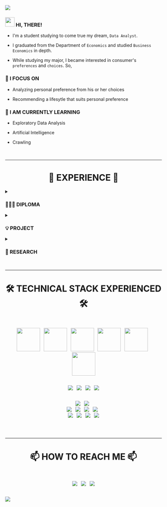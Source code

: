 <img src="https://capsule-render.vercel.app/api?type=slice&color=timeGradient&height=240&section=header&text=WELCOME%20TO%20MY%20ARCHIEVE!&fontSize=58&fontColor=white&animation=twinkling"/>

### <img src="https://raw.githubusercontent.com/MartinHeinz/MartinHeinz/master/wave.gif" width="30px"> **HI, THERE!**

  - I'm a student studying to come true my dream, `Data Analyst`.
  
  - I graduated from the Department of `Economics` and studied `Business Economics` in depth.
  
  - While studying my major, I became interested in consumer's `preferences` and `choices`. So,

### 👀 **I FOCUS ON**

  - Analyzing personal preference from his or her choices
  
  - Recommending a lifesytle that suits personal preference
  
### 🌱 **I AM CURRENTLY LEARNING**

  - Exploratory Data Analysis
  
  - Artificial Intelligence

  - Crawling
<br><br><br>

---
<h1 align="center">🏃‍ EXPERIENCE 🏃‍</h1>

<details><summary><h3>👨🏻‍🎓 DIPLOMA</h3></summary>

- [**COMPLETION OF BIGDATA BOOT CAMP 15TH**, PLAYDATA, ENCORE](https://playdata.io/)

- **BACHELOR OF ECONOMICS**, COLLEGE OF ECONOMICS AND COMMERCE, KOOKMIN UNIV.
</details>

<details><summary><h3>💡 PROJECT</h3></summary>

- [**Fire Safety AI Prediction Competition 2th**](https://github.com/jayarnim/PROJECT_FIREFIGHTER)

- [**Correlation Analysis of OTT Service Search Volume and Actual Usage**](https://github.com/jayarnim/PROJECT_OTT_SERVICE)

- [**Creating a Package, `Market Kurly`**](https://github.com/jayarnim/PROJECT_MARKETKURLY)
</details>

<details><summary><h3>📕 RESEARCH</h3></summary>

- [**A study on the revitalization of small logistics companies using the sharing economy**](https://blog.naver.com/arnimjay727/222911691898)

  - Thesis Competition 6th, Foundation of Korea Logistics Industry Promotion, 2019

- [**A study on how to build an inter-Korean economic community**](https://blog.naver.com/arnimjay727/222911690349)

  - Term-Paper Design Competition 16th, Financial News, 2018

- [**A study on the feasibility and effectiveness of a cashless society**](https://blog.naver.com/arnimjay727/222911689340)

  - Academic Forum 21th, College of Economics and Commerce, Kookmin Univ., 2016
</details><br>

---
<h1 align="center">🛠 TECHNICAL STACK EXPERIENCED 🛠</h1>

<br><p align="center">
<a href="#">
<img src="https://cdn.jsdelivr.net/gh/devicons/devicon/icons/python/python-original-wordmark.svg" width="75" height="75"/></a> &nbsp;
<a href="#">
<img src="https://cdn.jsdelivr.net/gh/devicons/devicon/icons/mysql/mysql-original-wordmark.svg" width="75" height="75"/></a> &nbsp;
<a href="#">
<img src="https://cdn.jsdelivr.net/gh/devicons/devicon/icons/html5/html5-original-wordmark.svg" width="75" height="75"/></a> &nbsp;
<a href="#">
<img src="https://cdn.jsdelivr.net/gh/devicons/devicon/icons/css3/css3-original-wordmark.svg" width="75" height="75"/></a> &nbsp;
<a href="#">
<img src="https://cdn.jsdelivr.net/gh/devicons/devicon/icons/javascript/javascript-original.svg" width="75" height="75"/></a> &nbsp;
<a href="#">
<img src="https://cdn.jsdelivr.net/gh/devicons/devicon/icons/java/java-original-wordmark.svg" width="75" height="75"/></a>
<br><br>

<p align="center">
<a href="#">
<img src="https://img.shields.io/badge/Google%20Colab-F9AB00?style=for-the-badge&logo=Google Colab&logoColor=white"/></a> &nbsp;
<a href="#">
<img src="https://img.shields.io/badge/Jupyter%20Notebook-F37626?style=for-the-badge&logo=Jupyter&logoColor=white"/></a> &nbsp;
<a href="#">
<img src="https://img.shields.io/badge/Eclipse-2C2255?style=for-the-badge&logo=Eclipse IDE&logoColor=white"/></a> &nbsp;
<a href="#">
<img src="https://img.shields.io/badge/Visual%20Studio%20Code-4479A1?style=for-the-badge&logo=Visual Studio Code&logoColor=white"/></a>
<br><br>

<p align="center">
<a href="#">
<img src="https://img.shields.io/badge/numpy-013243?style=flat-square&logo=numpy&logoColor=white"/></a> &nbsp;
<a href="#">
<img src="https://img.shields.io/badge/pandas-150458?style=flat-square&logo=pandas&logoColor=white"/></a> &nbsp;
<br>
<a href="#">
<img src="https://img.shields.io/badge/plotly-3F4F75?style=flat-square&logo=Plotly&logoColor=white"/></a> &nbsp;
<a href="#">
<img src="https://img.shields.io/badge/folium-77B829?style=flat-square&logo=Folium&logoColor=white"/></a> &nbsp;
<a href="#">
<img src="https://img.shields.io/badge/wordcloud-3693F3?style=flat-square&logo=iCloud&logoColor=white"/></a> &nbsp;
<a href="#">
<img src="https://img.shields.io/badge/streamlit-FF4B4B?style=flat-square&logo=Streamlit&logoColor=white"/></a> &nbsp;
<br>
<a href="#">
<img src="https://img.shields.io/badge/scikitlearn-F7931E?style=flat-square&logo=scikit-learn&logoColor=white"/></a> &nbsp;
<a href="#">
<img src="https://img.shields.io/badge/tensorflow-FF6F00?style=flat-square&logo=tensorflow&logoColor=white"/></a> &nbsp;

<a href="#">
<img src="https://img.shields.io/badge/beautifulsoup-F3E2A9?style=flat-square&logo=Bitdefender&logoColor=black"/></a> &nbsp;
<a href="#">
<img src="https://img.shields.io/badge/selenium-43B02A?style=flat-square&logo=Selenium&logoColor=white"/></a>
</p><br><br>

---
<h1 align="center">📫 HOW TO REACH ME 📫</h1>

<br><p align="center">
<a href="mailto:jayarnim727@gmail.com">
<img src="https://img.shields.io/badge/gmail-d14836?style=for-the-badge&logo=Gmail&logoColor=white&link=mailto:jayarnim727@gmail.com"/></a> &nbsp;
<a href="https://blog.naver.com/arnimjay727">
<img src="https://img.shields.io/badge/naver%20blog-03C75A?style=for-the-badge&logo=Naver&logoColor=white&link=https://blog.naver.com/arnimjay727"/></a> &nbsp;
<a href="https://instagram.com/analyst.note.kr">
<img src="https://img.shields.io/badge/instagram-E4405F?style=for-the-badge&logo=Instagram&logoColor=white&link=https://instagram.com/analyst.note.kr"/></a>
</p><br>

<img src="https://capsule-render.vercel.app/api?type=waving&color=timeGradient&height=150&section=footer"/>
  
<!---
jayarnim/jayarnim is a ✨ special ✨ repository because its `README.md` (this file) appears on your GitHub profile.
You can click the Preview link to take a look at your changes.
--->
